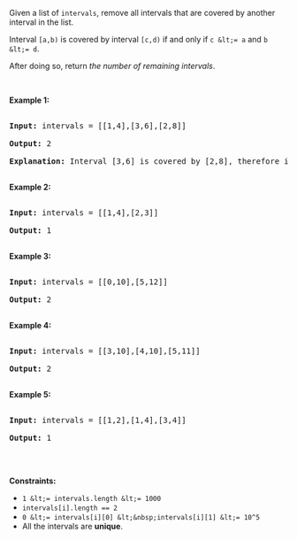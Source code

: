 Given a list of `` intervals ``, remove all intervals that are covered by another interval in the list.

Interval `` [a,b) `` is covered by&nbsp;interval `` [c,d) `` if and only if `` c &lt;= a `` and `` b &lt;= d ``.

After doing so, return _the number of remaining intervals_.

&nbsp;

__Example 1:__

<pre>
<strong>Input:</strong> intervals = [[1,4],[3,6],[2,8]]
<strong>Output:</strong> 2
<b>Explanation: </b>Interval [3,6] is covered by [2,8], therefore it is removed.
</pre>

__Example 2:__

<pre>
<strong>Input:</strong> intervals = [[1,4],[2,3]]
<strong>Output:</strong> 1
</pre>

__Example 3:__

<pre>
<strong>Input:</strong> intervals = [[0,10],[5,12]]
<strong>Output:</strong> 2
</pre>

__Example 4:__

<pre>
<strong>Input:</strong> intervals = [[3,10],[4,10],[5,11]]
<strong>Output:</strong> 2
</pre>

__Example 5:__

<pre>
<strong>Input:</strong> intervals = [[1,2],[1,4],[3,4]]
<strong>Output:</strong> 1
</pre>

&nbsp;

__Constraints:__

*   `` 1 &lt;= intervals.length &lt;= 1000 ``
*   `` intervals[i].length == 2 ``
*   `` 0 &lt;= intervals[i][0] &lt;&nbsp;intervals[i][1] &lt;= 10^5 ``
*   All the intervals are __unique__.